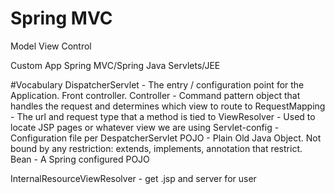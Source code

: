 # Spring MVC
Model View Control

Custom App
Spring MVC/Spring
Java Servlets/JEE

#Vocabulary
DispatcherServlet - The entry / configuration point for the Application. Front controller.
Controller - Command pattern object that handles the request and determines which view to route to
RequestMapping - The url and request type that a method is tied to
ViewResolver - Used to locate JSP pages or whatever view we are using
Servlet-config - Configuration file per DespatcherServlet
POJO - Plain Old Java Object. Not bound by any restriction: extends, implements, annotation that restrict.
Bean - A Spring configured POJO

InternalResourceViewResolver - get .jsp and server for user
 